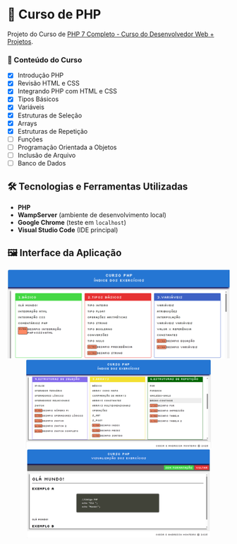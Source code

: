 # 📘 Curso de PHP
Projeto do Curso de [PHP 7 Completo - Curso do Desenvolvedor Web + Projetos](https://www.udemy.com/course/php-7-completo/).

### 🚀 Conteúdo do Curso

- [x] Introdução PHP
- [x] Revisão HTML e CSS
- [x] Integrando PHP com HTML e CSS
- [x] Tipos Básicos
- [x] Variáveis
- [x] Estruturas de Seleção
- [x] Arrays
- [x] Estruturas de Repetição  
- [ ] Funções
- [ ] Programação Orientada a Objetos
- [ ] Inclusão de Arquivo
- [ ] Banco de Dados

## 🛠️ Tecnologias e Ferramentas Utilizadas
- **PHP**  
- **WampServer** (ambiente de desenvolvimento local)  
- **Google Chrome** (teste em `localhost`)  
- **Visual Studio Code** (IDE principal) 

## 🖼️ Interface da Aplicação

<p align="center">
  <img src="./menu.png" alt="Menu - Página Inicial" height="200"/>
  <img src="./menu2.png" alt="Menu - Opção 1" height="200"/>
  <img src="./exemplo.png" alt="Menu - Opção 2" height="200"/>
</p>
